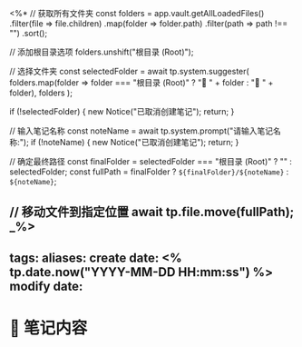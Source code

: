 <%*
// 获取所有文件夹
const folders = app.vault.getAllLoadedFiles()
    .filter(file => file.children)
    .map(folder => folder.path)
    .filter(path => path !== "")
    .sort();

// 添加根目录选项
folders.unshift("根目录 (Root)");

// 选择文件夹
const selectedFolder = await tp.system.suggester(
    folders.map(folder => folder === "根目录 (Root)" ? "📁 " + folder : "📁 " + folder),
    folders
);

if (!selectedFolder) {
    new Notice("已取消创建笔记");
    return;
}

// 输入笔记名称
const noteName = await tp.system.prompt("请输入笔记名称:");
if (!noteName) {
    new Notice("已取消创建笔记");
    return;
}

// 确定最终路径
const finalFolder = selectedFolder === "根目录 (Root)" ? "" : selectedFolder;
const fullPath = finalFolder ? `${finalFolder}/${noteName}` : `${noteName}`;

// 移动文件到指定位置
await tp.file.move(fullPath);
_%>
---
tags: 
aliases: 
create date: <% tp.date.now("YYYY-MM-DD HH:mm:ss") %>
modify date: 
---
# 📝 笔记内容